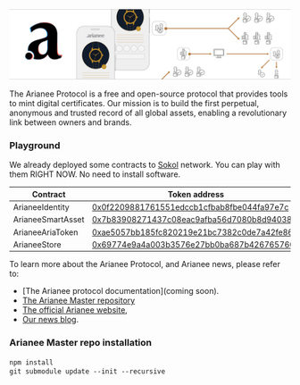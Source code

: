 
<img src="https://github.com/Arianee/ArianeeMaster/raw/master/assets/cover.png" />


The Arianee Protocol is a free and open-source protocol that provides tools to mint digital certificates. Our mission is to build the first perpetual, anonymous and trusted record of all global assets, enabling a revolutionary link between owners and brands. 


### Playground

We already deployed some contracts to [Sokol](https://blockscout.com/poa/sokol) network. You can play with them RIGHT NOW. No need to install software.

| Contract | Token address 
|-|-
| ArianeeIdentity | [0x0f2209881761551edccb1cfbab8fbe044fa97e7c](https://blockscout.com/poa/sokol/address/0x0f2209881761551edccb1cfbab8fbe044fa97e7c/transactions) 
| ArianeeSmartAsset | [0x7b83908271437c08eac9afba56d7080b8d94038c](https://blockscout.com/poa/sokol/address/0x7b83908271437c08eac9afba56d7080b8d94038c/transactions) 
| ArianeeAriaToken | [0xae5057bb185fc820219e21bc7382c0de7a42fe86](https://blockscout.com/poa/sokol/address/0xae5057bb185fc820219e21bc7382c0de7a42fe86/transactions) 
| ArianeeStore | [0x69774e9a4a003b3576e27bb0ba687b4267657604](https://blockscout.com/poa/sokol/address/0x69774e9a4a003b3576e27bb0ba687b4267657604/transactions) 


To learn more about the Arianee Protocol, and Arianee news, please refer to:
* [The Arianee protocol documentation](coming soon).
* [The Arianee Master repository](https://github.com/Arianee/ArianeeMaster)
* [The official Arianee website](https://arianee.org/),
* [Our news blog](https://blog.arianee.org/).


### Arianee Master repo installation

```
npm install
git submodule update --init --recursive
```
